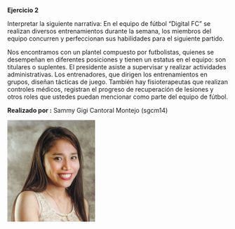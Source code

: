 
**Ejercicio 2**

Interpretar la siguiente narrativa:
En el equipo de fútbol “Digital FC” se realizan diversos entrenamientos durante la
semana, los miembros del equipo concurren y perfeccionan sus habilidades para el
siguiente partido.

Nos encontramos con un plantel compuesto por futbolistas, quienes se desempeñan
en diferentes posiciones y tienen un estatus en el equipo: son titulares o suplentes. El
presidente asiste a supervisar y realizar actividades administrativas. Los
entrenadores, que dirigen los entrenamientos en grupos, diseñan tácticas de juego.
También hay fisioterapeutas que realizan controles médicos, registran el progreso de
recuperación de lesiones y otros roles que ustedes puedan mencionar como parte del
equipo de fútbol.

**Realizado por :** Sammy Gigi Cantoral Montejo (sgcm14)

<img src ="https://raw.githubusercontent.com/sgcm14/sgcm14/main/sammy.jpg" width="200">